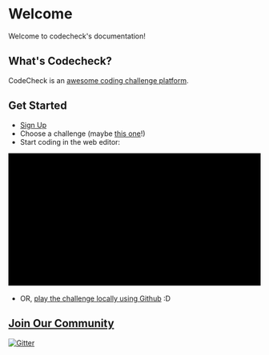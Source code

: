 # Welcome

Welcome to codecheck's documentation!

## What's Codecheck?

CodeCheck is an [awesome coding challenge platform](https://app.code-check.io/openchallenges).

## Get Started

* [Sign Up](https://app.code-check.io/auth/signup)
* Choose a challenge (maybe [this one](https://app.code-check.io/orgs/codecheck_official/challenges/110)!)
* Start coding in the web editor:

![start_challenge_web_editor](images/start_challenge_web_editor.gif)

* OR, [play the challenge locally using Github](guide_github.md) :D

## [Join Our Community](https://gitter.im/code-check/code-check)

[![Gitter](https://badges.gitter.im/code-check/code-check.svg)](https://gitter.im/code-check/docs?utm_source=badge&utm_medium=badge&utm_campaign=pr-badge)
